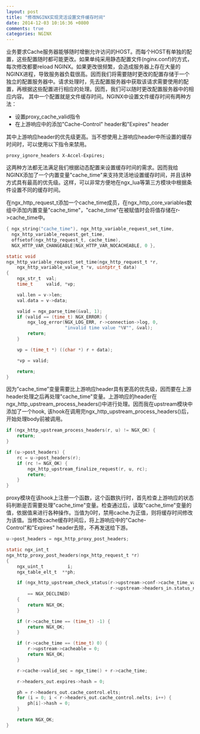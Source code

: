 ```yaml
---
layout: post
title: "修改NGINX实现灵活设置文件缓存时间"
date: 2014-12-03 10:16:36 +0800
comments: true
categories: NGINX
---
```

业务要求Cache服务器能够随时增删允许访问的HOST。而每个HOST有单独的配置，这些配置随时都可能更改。如果单纯采用静态配置文件(nginx.conf)的方式，每次修改都要reload NGINX。如果更改很频繁，会造成服务器上存在大量的NGINX进程，导致服务器负载很高。因而我们将需要随时更改的配置存储于一个独立的配置服务器中。请求处理时，先去配置服务器中获取该请求需要使用的配置，再根据这些配置进行相应的处理。因而，我们可以随时更改配置服务器中的相应内容。
其中一个配置就是文件缓存时间。NGINX中设置文件缓存时间有两种方法：

- 设置proxy_cache_valid指令
- 在上游响应中的添加"Cache-Control" header和"Expires" header

其中上游响应header的优先级更高。当不想使用上游响应header中所设置的缓存时间时，可以使用以下指令来禁用。
```nginx
proxy_ignore_headers X-Accel-Expires;
```
这两种方法都无法满足我们根据动态配置来设置缓存时间的需求。因而我给NGINX添加了一个内置变量"cache_time"来支持灵活地设置缓存时间，并且该种方式具有最高的优先级。这样，可以非常方便地在ngx_lua等第三方模块中根据条件设置不同的缓存时间。

在ngx_http_request_t添加一个cache_time成员，在ngx_http_core_variables数组中添加内置变量"cache_time"，"cache_time"在被赋值时会将值存储在r->cache_time中。
```c
{ ngx_string("cache_time"), ngx_http_variable_request_set_time,
  ngx_http_variable_request_get_time,
  offsetof(ngx_http_request_t, cache_time),
  NGX_HTTP_VAR_CHANGEABLE|NGX_HTTP_VAR_NOCACHEABLE, 0 },
```
```c
static void
ngx_http_variable_request_set_time(ngx_http_request_t *r,
    ngx_http_variable_value_t *v, uintptr_t data)
{
    ngx_str_t  val;
    time_t     valid, *vp;

    val.len = v->len;
    val.data = v->data;

    valid = ngx_parse_time(&val, 1);
    if (valid == (time_t) NGX_ERROR) {
        ngx_log_error(NGX_LOG_ERR, r->connection->log, 0,
                      "invalid time value "%V"", &val);
        return;
    }

    vp = (time_t *) ((char *) r + data);

    *vp = valid;

    return;
}
```
因为”cache_time”变量需要比上游响应header具有更高的优先级，因而要在上游header处理之后再处理"cache_time"变量。上游响应的header在ngx_http_upstream_process_headers()中进行处理。因而我在upstream模块中添加了一个hook, 该hook在调用完ngx_http_upstream_process_headers()后，开始处理body前被调用。
```c
if (ngx_http_upstream_process_headers(r, u) != NGX_OK) {
    return;
}

if (u->post_headers) {
    rc = u->post_headers(r);
    if (rc != NGX_OK) {
        ngx_http_upstream_finalize_request(r, u, rc);
        return;
    }
}
```
proxy模块在该hook上注册一个函数，这个函数执行时，首先检查上游响应的状态码判断是否需要处理"cache_time"变量。检查通过后，读取"cache_time"变量的值，依据值来进行各种操作。当值为0时，禁用cache.为正值，则将缓存时间修改为该值。当修改cache缓存时间后，将上游响应中的"Cache-Control"和"Expires" header去除，不再发送给下游。
```c
u->post_headers = ngx_http_proxy_post_headers;
```
```c
static ngx_int_t
ngx_http_proxy_post_headers(ngx_http_request_t *r)
{
    ngx_uint_t         i;
    ngx_table_elt_t  **ph;

    if (ngx_http_upstream_check_status(r->upstream->conf->cache_time_valid,
                                       r->upstream->headers_in.status_n)
        == NGX_DECLINED)
    {
        return NGX_OK;
    }

    if (r->cache_time == (time_t) -1) {
        return NGX_OK;
    }

    if (r->cache_time == (time_t) 0) {
        r->upstream->cacheable = 0;
        return NGX_OK;
    }

    r->cache->valid_sec = ngx_time() + r->cache_time;

    r->headers_out.expires->hash = 0;

    ph = r->headers_out.cache_control.elts;
    for (i = 0; i < r->headers_out.cache_control.nelts; i++) {
        ph[i]->hash = 0;
    }

    return NGX_OK;
}
```
